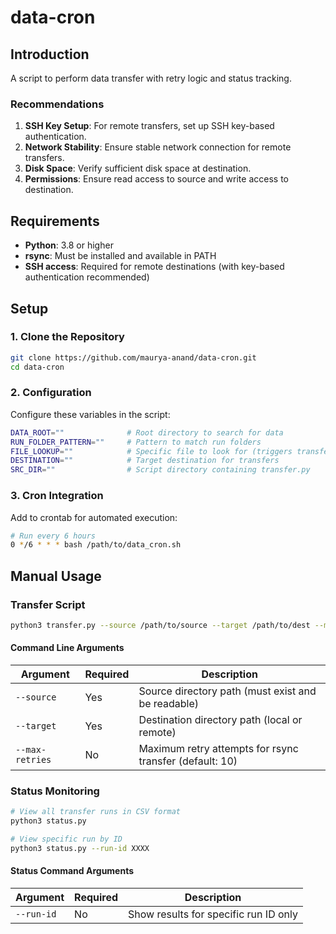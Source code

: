 # data-cron

## Introduction

A script to perform data transfer with retry logic and status tracking.

### Recommendations

1. **SSH Key Setup**: For remote transfers, set up SSH key-based authentication.
1. **Network Stability**: Ensure stable network connection for remote transfers.
1. **Disk Space**: Verify sufficient disk space at destination.
1. **Permissions**: Ensure read access to source and write access to destination.

## Requirements

- **Python**: 3.8 or higher
- **rsync**: Must be installed and available in PATH
- **SSH access**: Required for remote destinations (with key-based authentication recommended)

## Setup

### 1. Clone the Repository

```bash
git clone https://github.com/maurya-anand/data-cron.git
cd data-cron
```

### 2. Configuration

Configure these variables in the script:

```bash
DATA_ROOT=""              # Root directory to search for data
RUN_FOLDER_PATTERN=""     # Pattern to match run folders
FILE_LOOKUP=""            # Specific file to look for (triggers transfer)
DESTINATION=""            # Target destination for transfers
SRC_DIR=""                # Script directory containing transfer.py
```

### 3. Cron Integration

Add to crontab for automated execution:

```bash
# Run every 6 hours
0 */6 * * * bash /path/to/data_cron.sh 
```

## Manual Usage

### Transfer Script

```bash
python3 transfer.py --source /path/to/source --target /path/to/dest --max-retries 10
```

#### Command Line Arguments

| Argument | Required | Description |
|----------|----------|-------------|
| `--source` | Yes | Source directory path (must exist and be readable) |
| `--target` | Yes | Destination directory path (local or remote) |
| `--max-retries` | No | Maximum retry attempts for rsync transfer (default: 10) |

### Status Monitoring

```bash
# View all transfer runs in CSV format
python3 status.py

# View specific run by ID
python3 status.py --run-id XXXX
```

#### Status Command Arguments

| Argument | Required | Description |
|----------|----------|-------------|
| `--run-id` | No | Show results for specific run ID only |
